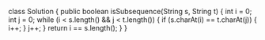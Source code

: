 class Solution {
public boolean isSubsequence(String s, String t) {
int i = 0;
int j = 0;
while (i < s.length() && j < t.length()) {
if (s.charAt(i) == t.charAt(j)) {
i++;
}
j++;
}
return i == s.length();
}
}